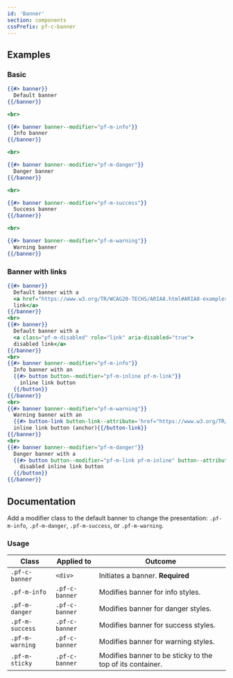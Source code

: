 ```yaml
---
id: 'Banner'
section: components
cssPrefix: pf-c-banner
---
```


## Examples
### Basic
```hbs
{{#> banner}}
  Default banner
{{/banner}}

<br>

{{#> banner banner--modifier="pf-m-info"}}
  Info banner
{{/banner}}

<br>

{{#> banner banner--modifier="pf-m-danger"}}
  Danger banner
{{/banner}}

<br>

{{#> banner banner--modifier="pf-m-success"}}
  Success banner
{{/banner}}

<br>

{{#> banner banner--modifier="pf-m-warning"}}
  Warning banner
{{/banner}}
```

### Banner with links

```hbs
{{#> banner}}
  Default banner with a 
  <a href="https://www.w3.org/TR/WCAG20-TECHS/ARIA8.html#ARIA8-examples">
  link</a>
{{/banner}}
<br>
{{#> banner}}
  Default banner with a 
  <a class="pf-m-disabled" role="link" aria-disabled="true">
  disabled link</a>
{{/banner}}
<br>
{{#> banner banner--modifier="pf-m-info"}}
  Info banner with an 
  {{#> button button--modifier="pf-m-inline pf-m-link"}}
    inline link button
  {{/button}}
{{/banner}}
<br>
{{#> banner banner--modifier="pf-m-warning"}}
  Warning banner with an 
  {{#> button-link button-link--attribute='href="https://www.w3.org/TR/WCAG20-TECHS/ARIA8.html#ARIA8-examples"' button-link--modifier="pf-m-inline pf-m-link"}}
  inline link button (anchor){{/button-link}}
{{/banner}}
<br>
{{#> banner banner--modifier="pf-m-danger"}}
  Danger banner with a 
  {{#> button button--modifier="pf-m-link pf-m-inline" button--attribute="disabled"}}
    disabled inline link button
  {{/button}}
{{/banner}}
```

## Documentation
Add a modifier class to the default banner to change the presentation: `.pf-m-info`, `.pf-m-danger`, `.pf-m-success`, or `.pf-m-warning`.

### Usage
| Class | Applied to | Outcome |
| -- | -- | -- |
| `.pf-c-banner` | `<div>` |  Initiates a banner. **Required** |
| `.pf-m-info` | `.pf-c-banner` |  Modifies banner for info styles. |
| `.pf-m-danger` | `.pf-c-banner` |  Modifies banner for danger styles. |
| `.pf-m-success` | `.pf-c-banner` |  Modifies banner for success styles. |
| `.pf-m-warning` | `.pf-c-banner` |  Modifies banner for warning styles. |
| `.pf-m-sticky` | `.pf-c-banner` |  Modifies banner to be sticky to the top of its container. |
